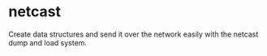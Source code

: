 # netcast
Create data structures and send it over the network easily with the netcast dump and load system.
